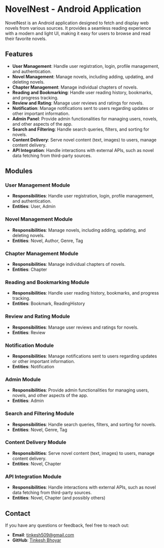 # NovelNest - Android Application

NovelNest is an Android application designed to fetch and display web novels from various sources. It provides a seamless reading experience with a modern and light UI, making it easy for users to browse and read their favorite novels.

## Features

- **User Management**: Handle user registration, login, profile management, and authentication.
- **Novel Management**: Manage novels, including adding, updating, and deleting novels.
- **Chapter Management**: Manage individual chapters of novels.
- **Reading and Bookmarking**: Handle user reading history, bookmarks, and progress tracking.
- **Review and Rating**: Manage user reviews and ratings for novels.
- **Notification**: Manage notifications sent to users regarding updates or other important information.
- **Admin Panel**: Provide admin functionalities for managing users, novels, and other aspects of the app.
- **Search and Filtering**: Handle search queries, filters, and sorting for novels.
- **Content Delivery**: Serve novel content (text, images) to users, manage content delivery.
- **API Integration**: Handle interactions with external APIs, such as novel data fetching from third-party sources.

## Modules

### User Management Module
- **Responsibilities**: Handle user registration, login, profile management, and authentication.
- **Entities**: User, Admin

### Novel Management Module
- **Responsibilities**: Manage novels, including adding, updating, and deleting novels.
- **Entities**: Novel, Author, Genre, Tag

### Chapter Management Module
- **Responsibilities**: Manage individual chapters of novels.
- **Entities**: Chapter

### Reading and Bookmarking Module
- **Responsibilities**: Handle user reading history, bookmarks, and progress tracking.
- **Entities**: Bookmark, ReadingHistory

### Review and Rating Module
- **Responsibilities**: Manage user reviews and ratings for novels.
- **Entities**: Review

### Notification Module
- **Responsibilities**: Manage notifications sent to users regarding updates or other important information.
- **Entities**: Notification

### Admin Module
- **Responsibilities**: Provide admin functionalities for managing users, novels, and other aspects of the app.
- **Entities**: Admin

### Search and Filtering Module
- **Responsibilities**: Handle search queries, filters, and sorting for novels.
- **Entities**: Novel, Genre, Tag

### Content Delivery Module
- **Responsibilities**: Serve novel content (text, images) to users, manage content delivery.
- **Entities**: Novel, Chapter

### API Integration Module
- **Responsibilities**: Handle interactions with external APIs, such as novel data fetching from third-party sources.
- **Entities**: Novel, Chapter (and possibly others)

## Contact

If you have any questions or feedback, feel free to reach out:

- **Email**: tinkesh509@gmail.com
- **GitHub**: [Tinkesh Bhoyar](https://github.com/TinkeshBhoyar)
